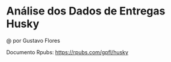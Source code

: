 # Análise dos Dados de Entregas Husky
@ por Gustavo Flores

Documento Rpubs: https://rpubs.com/gpfl/husky

